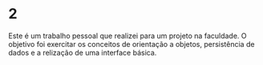 # 2

Este é um trabalho pessoal que realizei para um projeto na faculdade. 
O objetivo foi exercitar os conceitos de orientação a objetos, persistência de dados e a relização de uma interface básica. 
